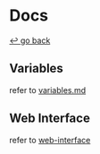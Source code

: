 # Docs

[↩️ go back](../README.md)

## Variables

refer to [variables.md](variables.md)

## Web Interface

refer to [web-interface](web-interface/README.md)

